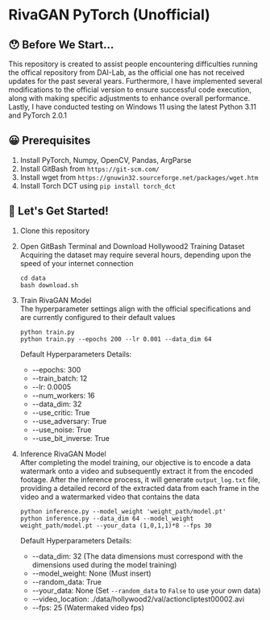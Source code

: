 # RivaGAN PyTorch (Unofficial)

## :hushed: Before We Start...
This repository is created to assist people encountering difficulties running the offical repository from DAI-Lab, as the official one has not received updates for the past several years.
Furthermore, I have implemented several modifications to the official version to ensure successful code execution, along with making specific adjustments to enhance overall performance.
Lastly, I have conducted testing on Windows 11 using the latest Python 3.11 and PyTorch 2.0.1

## :grinning: Prerequisites
1. Install PyTorch, Numpy, OpenCV, Pandas, ArgParse
1. Install GitBash from `https://git-scm.com/`
2. Install wget from `https://gnuwin32.sourceforge.net/packages/wget.htm`
3. Install Torch DCT using `pip install torch_dct`

## :zany_face: Let's Get Started!
1. Clone this repository
2. Open GitBash Terminal and Download Hollywood2 Training Dataset  
   Acquiring the dataset may require several hours, depending upon the speed of your internet connection
   ```
   cd data
   bash download.sh
   ```
4. Train RivaGAN Model  
   The hyperparameter settings align with the official specifications and are currently configured to their default values
   ```
   python train.py 
   python train.py --epochs 200 --lr 0.001 --data_dim 64 
   ```
   Default Hyperparameters Details: 
   * --epochs: 300
   * --train_batch: 12
   * --lr: 0.0005
   * --num_workers: 16
   * --data_dim: 32
   * --use_critic: True
   * --use_adversary: True
   * --use_noise: True
   * --use_bit_inverse: True
5. Inference RivaGAN Model  
   After completing the model training, our objective is to encode a data watermark onto a video and subsequently extract it from the encoded footage. After the inference process, it will generate `output_log.txt` file, providing a detailed record of the extracted data from each frame in the video and a watermarked video that contains the data
   
   ```
   python inference.py --model_weight 'weight_path/model.pt'
   python inference.py --data_dim 64 --model_weight weight_path/model.pt --your_data (1,0,1,1)*8 --fps 30
   ```
   Default Hyperparameters Details:    
   * --data_dim: 32 (The data dimensions must correspond with the dimensions used during the model training)
   * --model_weight: None (Must insert)
   * --random_data: True
   * --your_data: None (Set `--random_data` to `False` to use your own data)
   * --video_location: ./data/hollywood2/val/actioncliptest00002.avi
   * --fps: 25 (Watermaked video fps)
